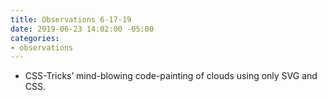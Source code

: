 ```yaml
---
title: Observations 6-17-19
date: 2019-06-23 14:02:00 -05:00
categories:
- observations
---
```


- CSS-Tricks’ mind-blowing code-painting of clouds using only SVG and CSS.